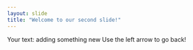 ```yaml
---
layout: slide
title: "Welcome to our second slide!"
---
```

Your text: adding something new
Use the left arrow to go back!
